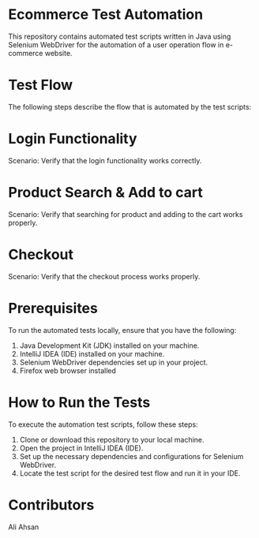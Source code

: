 # Ecommerce Test Automation

This repository contains automated test scripts written in Java using Selenium WebDriver for the automation of a user operation flow in e-commerce website.

# Test Flow

The following steps describe the flow that is automated by the test scripts:

# Login Functionality
Scenario: Verify that the login functionality works correctly.

# Product Search & Add to cart 
Scenario: Verify that searching for product and adding to the cart works properly.

# Checkout 
Scenario: Verify that the checkout process works properly.

# Prerequisites

To run the automated tests locally, ensure that you have the following:

1. Java Development Kit (JDK) installed on your machine.
2. IntelliJ IDEA (IDE) installed on your machine. 
3. Selenium WebDriver dependencies set up in your project.
4. Firefox web browser installed

# How to Run the Tests

To execute the automation test scripts, follow these steps:

1. Clone or download this repository to your local machine.
2. Open the project in IntelliJ IDEA (IDE).
3. Set up the necessary dependencies and configurations for Selenium WebDriver.
4. Locate the test script for the desired test flow and run it in your IDE.


# Contributors
Ali Ahsan

